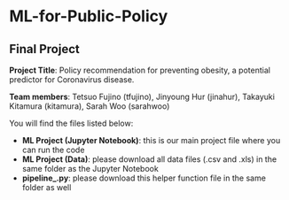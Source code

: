 # ML-for-Public-Policy
## Final Project

**Project Title**: Policy recommendation for preventing obesity, a potential predictor for Coronavirus disease.

**Team members**: Tetsuo Fujino (tfujino), Jinyoung Hur (jinahur), Takayuki Kitamura (kitamura), Sarah Woo (sarahwoo)

You will find the files listed below:
 - **ML Project (Jupyter Notebook)**: this is our main project file where you can run the code
 - **ML Project (Data)**: please download all data files (.csv and .xls) in the same folder as the Jupyter Notebook
 - **pipeline_.py**: please download this helper function file in the same folder as well
